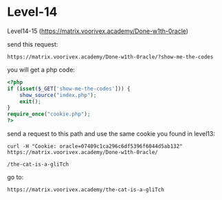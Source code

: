 # Level-14

Level14-15 (https://matrix.voorivex.academy/Done-w1th-0racle)

send this request:

```text
https://matrix.voorivex.academy/Done-w1th-0racle/?show-me-the-codes
```

you will get a php code:

```php
<?php
if (isset($_GET['show-me-the-codes'])) {
    show_source("index.php");
    exit();
}
require_once("cookie.php");
?>
```

send a request to this path and use the same cookie you found in level13:

```text
curl -H "Cookie: oracle=07409c1ca296c6df5396f6044d5ab132" https://matrix.voorivex.academy/Done-w1th-0racle/

/the-cat-is-a-gliTch
```

go to:

```text
https://matrix.voorivex.academy/the-cat-is-a-gliTch
```
